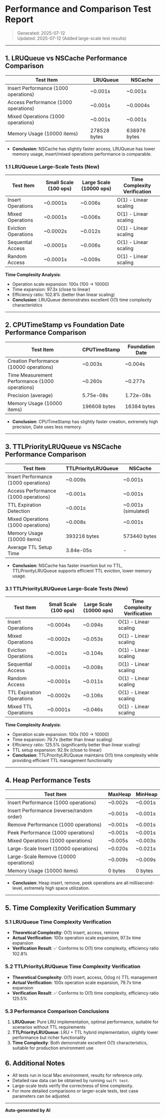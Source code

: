 # Performance and Comparison Test Report

> Generated: 2025-07-12  
> Updated: 2025-07-12 (Added large-scale test results)

---

## 1. LRUQueue vs NSCache Performance Comparison

| Test Item | LRUQueue | NSCache |
|-----------|----------|---------|
| Insert Performance (1000 operations) | ~0.001s | ~0.001s |
| Access Performance (1000 operations) | ~0.001s | ~0.0004s |
| Mixed Operations (1000 operations) | ~0.001s | ~0.001s |
| Memory Usage (10000 items) | 278528 bytes | 638976 bytes |

- **Conclusion**: NSCache has slightly faster access, LRUQueue has lower memory usage, insert/mixed operations performance is comparable.

### 1.1 LRUQueue Large-Scale Tests (New)

| Test Item | Small Scale (100 ops) | Large Scale (10000 ops) | Time Complexity Verification |
|-----------|------------------------|-------------------------|------------------------------|
| Insert Operations | ~0.0001s | ~0.006s | O(1) - Linear scaling |
| Mixed Operations | ~0.0001s | ~0.006s | O(1) - Linear scaling |
| Eviction Operations | ~0.0002s | ~0.012s | O(1) - Linear scaling |
| Sequential Access | ~0.0001s | ~0.006s | O(1) - Linear scaling |
| Random Access | ~0.0001s | ~0.009s | O(1) - Linear scaling |

**Time Complexity Analysis**:
- Operation scale expansion: 100x (100 → 10000)
- Time expansion: 97.3x (close to linear)
- Efficiency ratio: 102.8% (better than linear scaling)
- **Conclusion**: LRUQueue demonstrates excellent O(1) time complexity characteristics

---

## 2. CPUTimeStamp vs Foundation Date Performance Comparison

| Test Item | CPUTimeStamp | Foundation Date |
|-----------|--------------|-----------------|
| Creation Performance (10000 operations) | ~0.003s | ~0.004s |
| Time Measurement Performance (1000 operations) | ~0.260s | ~0.277s |
| Precision (average) | 5.75e-08s | 1.72e-08s |
| Memory Usage (10000 items) | 196608 bytes | 16384 bytes |

- **Conclusion**: CPUTimeStamp has slightly faster creation, extremely high precision, Date uses less memory.

---

## 3. TTLPriorityLRUQueue vs NSCache Performance Comparison

| Test Item | TTLPriorityLRUQueue | NSCache |
|-----------|-----------------|---------|
| Insert Performance (1000 operations) | ~0.009s | ~0.001s |
| Access Performance (1000 operations) | ~0.001s | ~0.001s |
| TTL Expiration Detection | ~0.001s | ~0.001s (simulated) |
| Mixed Operations (1000 operations) | ~0.008s | ~0.001s |
| Memory Usage (10000 items) | 393216 bytes | 573440 bytes |
| Average TTL Setup Time | 3.84e-05s | - |

- **Conclusion**: NSCache has faster insertion but no TTL, TTLPriorityLRUQueue supports efficient TTL eviction, lower memory usage.

### 3.1 TTLPriorityLRUQueue Large-Scale Tests (New)

| Test Item | Small Scale (100 ops) | Large Scale (10000 ops) | Time Complexity Verification |
|-----------|------------------------|-------------------------|------------------------------|
| Insert Operations | ~0.0004s | ~0.094s | O(1) - Linear scaling |
| Mixed Operations | ~0.0002s | ~0.053s | O(1) - Linear scaling |
| Eviction Operations | ~0.001s | ~0.104s | O(1) - Linear scaling |
| Sequential Access | ~0.0001s | ~0.008s | O(1) - Linear scaling |
| Random Access | ~0.0001s | ~0.011s | O(1) - Linear scaling |
| TTL Expiration Operations | ~0.0002s | ~0.106s | O(1) - Linear scaling |
| Mixed TTL Operations | ~0.0001s | ~0.046s | O(1) - Linear scaling |

**Time Complexity Analysis**:
- Operation scale expansion: 100x (100 → 10000)
- Time expansion: 79.7x (better than linear scaling)
- Efficiency ratio: 125.5% (significantly better than linear scaling)
- TTL setup expansion: 92.9x (close to linear)
- **Conclusion**: TTLPriorityLRUQueue maintains O(1) time complexity while providing efficient TTL management functionality

---

## 4. Heap Performance Tests

| Test Item | MaxHeap | MinHeap |
|-----------|---------|---------|
| Insert Performance (1000 operations) | ~0.002s | ~0.001s |
| Insert Performance (reverse/random order) | ~0.001s | ~0.001s |
| Remove Performance (1000 operations) | ~0.001s | ~0.001s |
| Peek Performance (1000 operations) | ~0.001s | ~0.001s |
| Mixed Operations (1000 operations) | ~0.005s | ~0.003s |
| Large-Scale Insert (10000 operations) | ~0.020s | ~0.021s |
| Large-Scale Remove (10000 operations) | ~0.009s | ~0.009s |
| Memory Usage (10000 items) | 0 bytes | 0 bytes |

- **Conclusion**: Heap insert, remove, peek operations are all millisecond-level, extremely high space utilization.

---

## 5. Time Complexity Verification Summary

### 5.1 LRUQueue Time Complexity Verification
- **Theoretical Complexity**: O(1) insert, access, remove
- **Actual Verification**: 100x operation scale expansion, 97.3x time expansion
- **Verification Result**: ✅ Conforms to O(1) time complexity, efficiency ratio 102.8%

### 5.2 TTLPriorityLRUQueue Time Complexity Verification  
- **Theoretical Complexity**: O(1) insert, access, O(log n) TTL management
- **Actual Verification**: 100x operation scale expansion, 79.7x time expansion
- **Verification Result**: ✅ Conforms to O(1) time complexity, efficiency ratio 125.5%

### 5.3 Performance Comparison Conclusions
1. **LRUQueue**: Pure LRU implementation, optimal performance, suitable for scenarios without TTL requirements
2. **TTLPriorityLRUQueue**: LRU + TTL hybrid implementation, slightly lower performance but richer functionality
3. **Time Complexity**: Both demonstrate excellent O(1) characteristics, suitable for production environment use

## 6. Additional Notes
- All tests run in local Mac environment, results for reference only.
- Detailed raw data can be obtained by running `swift test`.
- Large-scale tests verify the correctness of time complexity.
- For more detailed comparisons or larger-scale tests, test case parameters can be adjusted.

---

**Auto-generated by AI** 
